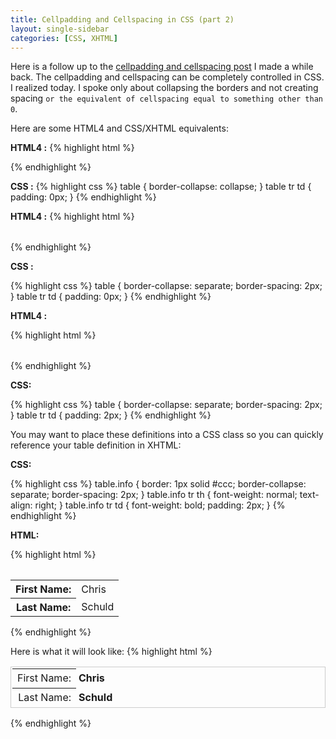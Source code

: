 ```yaml
---
title: Cellpadding and Cellspacing in CSS (part 2)
layout: single-sidebar
categories: [CSS, XHTML]
---
```


Here is a follow up to the <a href="http://chrisschuld.com/2008/04/cellpadding-and-cellspacing-in-css/">cellpadding and cellspacing post</a> I made a while back.  The cellpadding and cellspacing can be completely controlled in CSS.  I realized today. I spoke only about collapsing the borders and not creating spacing `or the equivalent of cellspacing equal to something other than 0`.


Here are some HTML4 and CSS/XHTML equivalents&#58;


<strong>HTML4 :</strong>
{% highlight html %}
<table cellspacing="0" cellpadding="0">
{% endhighlight %}

<strong> CSS :</strong>
{% highlight css %}
table { border-collapse: collapse; }
table tr td { padding: 0px; }
{% endhighlight %}


<strong>HTML4 :</strong>
{% highlight html %}
<table cellspacing="2" cellpadding="0">
{% endhighlight %}

<strong> CSS :</strong>

{% highlight css %}
table { border-collapse: separate; border-spacing: 2px; }
table tr td { padding: 0px; }
{% endhighlight %}


<strong>HTML4 :</strong>

{% highlight html %}
<table cellspacing="2" cellpadding="2">
{% endhighlight %}

<strong> CSS:</strong>

{% highlight css %}
table { border-collapse: separate; border-spacing: 2px; }
table tr td { padding: 2px; }
{% endhighlight %}


You may want to place these definitions into a CSS class so you can quickly reference your table definition in XHTML&#58;


**CSS:**

{% highlight css %}
table.info { border: 1px solid #ccc; border-collapse: separate; border-spacing: 2px; }
table.info tr th { font-weight: normal; text-align: right; }
table.info tr td { font-weight: bold; padding: 2px; }
{% endhighlight %}


**HTML:**

{% highlight html %}
<table class="info">
  <tr><th>First Name:</th><td>Chris</td></tr>
  <tr><th>Last Name:</th><td>Schuld</td></tr>
</table>
{% endhighlight %}

Here is what it will look like:
{% highlight html %}
<table style="border: 1px solid #ccc; border-collapse: separate; border-spacing: 2px;" border="0">
<tbody>
<tr>
<th style="font-weight: normal;text-align: right;">First Name:</th>
<td style="font-weight: bold; padding: 2px;">Chris</td>
</tr>
<tr>
<th style="font-weight: normal;text-align: right;">Last Name:</th>
<td style="font-weight: bold; padding: 2px;">Schuld</td>
</tr>
</tbody></table>
{% endhighlight %}